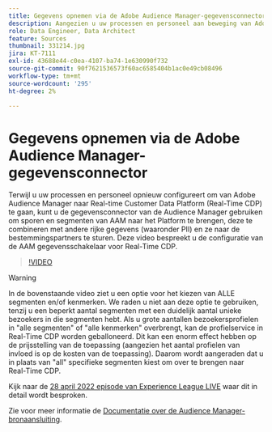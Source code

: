```yaml
---
title: Gegevens opnemen via de Adobe Audience Manager-gegevensconnector
description: Aangezien u uw processen en personeel aan beweging van Adobe Audience Manager aan Real-time Customer Data Platform aanpast, kunt u de Verbinding van Gegevens van de Audience Manager gebruiken om eigenschappen en segmenten van AAM in het Platform te brengen, hen te combineren met andere rijke gegevens (met inbegrip van PII), en hen te verzenden naar bestemmingspartners. Deze video bespreekt u de configuratie van de Verbinding van Gegevens van de AAM voor Real-Time CDP.
role: Data Engineer, Data Architect
feature: Sources
thumbnail: 331214.jpg
jira: KT-7111
exl-id: 43688e44-c0ea-4107-ba74-1e630990f732
source-git-commit: 90f7621536573f60ac6585404b1ac0e49cb08496
workflow-type: tm+mt
source-wordcount: '295'
ht-degree: 2%

---
```


# Gegevens opnemen via de Adobe Audience Manager-gegevensconnector

Terwijl u uw processen en personeel opnieuw configureert om van Adobe Audience Manager naar Real-time Customer Data Platform (Real-Time CDP) te gaan, kunt u de gegevensconnector van de Audience Manager gebruiken om sporen en segmenten van AAM naar het Platform te brengen, deze te combineren met andere rijke gegevens (waaronder PII) en ze naar de bestemmingspartners te sturen. Deze video bespreekt u de configuratie van de AAM gegevensschakelaar voor Real-Time CDP.

>[!VIDEO](https://video.tv.adobe.com/v/331214/?quality=12&learn=on)

>[!WARNING]
>
>In de bovenstaande video ziet u een optie voor het kiezen van ALLE segmenten en/of kenmerken. We raden u niet aan deze optie te gebruiken, tenzij u een beperkt aantal segmenten met een duidelijk aantal unieke bezoekers in die segmenten hebt. Als u grote aantallen bezoekersprofielen in &quot;alle segmenten&quot; of &quot;alle kenmerken&quot; overbrengt, kan de profielservice in Real-Time CDP worden geballoneerd. Dit kan een enorm effect hebben op de prijsstelling van de toepassing (aangezien het aantal profielen van invloed is op de kosten van de toepassing). Daarom wordt aangeraden dat u in plaats van &quot;all&quot; specifieke segmenten kiest om over te brengen naar Real-Time CDP.
>
>Kijk naar de [28 april 2022 episode van Experience League LIVE](https://experienceleague.adobe.com/docs/experience-league-live-events/events/episodes/exl-live-episode-04-28-22.html?lang=nl) waar dit in detail wordt besproken.

Zie voor meer informatie de [Documentatie over de Audience Manager-bronaansluiting](https://experienceleague.adobe.com/docs/experience-platform/sources/connectors/adobe-applications/audience-manager.html).
